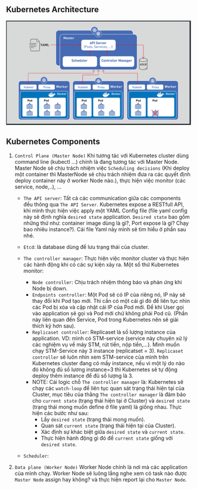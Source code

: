 ## Kubernetes Architecture

![](images/2022-05-29_23-27.png)

## Kubernetes Components

1. `Control Plane (Master Node)`
   Khi tương tác với Kubernetes cluster dùng command line (kubectl ...) chính là đang tương tác với Master Node. Master Node sẽ chịu trách nhiệm việc `Scheduling decisions` (Khi deploy một container thì MasterNode sẽ chịu trách nhiệm đưa ra các quyết định deploy container này ở worker Node nào.), thực hiện việc monitor (các service, node,..), ...
   * `The API server`: Tất cả các communication giữa các components đều thông qua `The API Server`. Kubernetes expose a RESTfull API, khi mình thực hiện việc apply một YAML Config file (file yaml config này sẽ định nghĩa `desired state` application. `Desired state` bao gồm những thứ như: container image dùng là gì?, Port expose là gì? Chạy bao nhiêu instance?). Cái file Yaml này mình sẽ tìm hiểu ở phần sau nhé.
   * `Etcd`: là database dùng để lưu trạng thái của cluster.
   * `The controller manager`: Thực hiện việc monitor cluster và thực hiện các hành động khi có các sự kiện xảy ra. Một số thứ Kubernetes monitor:

     * `Node controller`: Chịu trách nhiệm thông báo và phản ứng khi Node bị down.
     * `Endpoints controller`: Một Pod sẽ có IP của riêng nó, IP này sẽ thay đổi khi Pod tạo mới. Thì cần có một cái gì đó để liên tục nhìn các Pod bị xóa và cập nhật cái IP của Pod mới. Để khi User gọi vào application sẽ gọi và Pod mới chứ không phải Pod cũ. (Phần này liên quan đến Service, Pod trong Kubernetes nên sẽ giải thích kỹ hơn sau).
     * `Replicaset controller`: Replicaset là số lượng instance của application. VD: mình có STM-service (service này chuyên xử lý các nghiệm vụ về máy STM, rút tiền, nộp tiền,...). Mình muốn chạy STM-Service này 3 instance (replicatset = 3). `Replicaset controller` sẽ luôn nhìn xem STM-service của mình trên Kubernetes cluster đang có mấy instance, nếu vì một lý do nào đó không đủ số lương instance=3 thì Kubernetes sẽ tự động deploy thêm instance để đủ số lượng là 3.
     * NOTE: Cái logic chỗ `The controller manager` là: Kubernetes sẽ chạy các `watch-loop` để liên tục quan sát trạng thái hiện tại của Cluster, mục tiêu của thằng `The controller manager` là đảm bảo cho `current state` (trạng thái hiện tại ở Cluster) và `desired state` (trạng thái mong muốn define ở file yaml) là giống nhau. Thực hiện các bước như sau:
       * Lấy `desired state` (trạng thái mong muốn).
       * Quan sát `current state` (trạng thái hiện tại của Cluster).
       * Xác định sự khác biệt giữa `desired state` và `current state`.
       * Thực hiện hành động gì đó để `current state` giống với `desired state`.
   * `Scheduler`:
2. `Data plane (Worker Node)`
   Worker Node chính là nơi mà các application của mình chạy. Worker Node sẽ luông lắng nghe xem có task nào được `Master Node` assign hay không? và thực hiện report lại cho `Master Node`.
